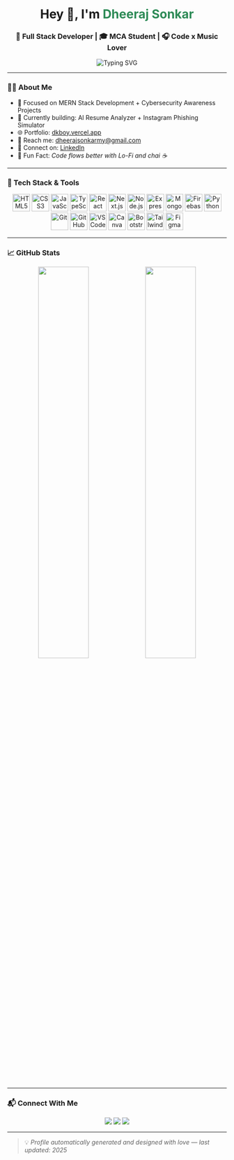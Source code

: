 <!-- GitHub Profile README by Dheeraj Sonkar -->

<h1 align="center">Hey 👋, I'm <span style="color:#2E8B57">Dheeraj Sonkar</span></h1>
<h3 align="center">🚀 Full Stack Developer | 🎓 MCA Student | 🎧 Code x Music Lover</h3>

<p align="center">
  <img src="https://readme-typing-svg.demolab.com?font=Fira+Code&size=22&pause=1000&color=1DBF73&center=true&vCenter=true&multiline=true&width=600&lines=Passionate+Full+Stack+Developer;Always+Learning+Something+New;Building+Smart+%26+Secure+Apps" alt="Typing SVG" />
</p>

---

### 👨‍💻 About Me

- 🎯 Focused on MERN Stack Development + Cybersecurity Awareness Projects
- 🧠 Currently building: AI Resume Analyzer + Instagram Phishing Simulator
- 🌐 Portfolio: [dkboy.vercel.app](https://dkboy.vercel.app)
- 📩 Reach me: [dheerajsonkarmy@gmail.com](mailto:dheerajsonkarmy@gmail.com)
- 💼 Connect on: [LinkedIn](https://www.linkedin.com/in/dheeraj-sonkar-304b982b7/)
- 🎵 Fun Fact: *Code flows better with Lo-Fi and chai ☕️*

---

### 🧰 Tech Stack & Tools

<p align="center">
  <img src="https://cdn.jsdelivr.net/gh/devicons/devicon/icons/html5/html5-original.svg" width="40" title="HTML5"/>
  <img src="https://cdn.jsdelivr.net/gh/devicons/devicon/icons/css3/css3-original.svg" width="40" title="CSS3"/>
  <img src="https://cdn.jsdelivr.net/gh/devicons/devicon/icons/javascript/javascript-original.svg" width="40" title="JavaScript"/>
  <img src="https://cdn.jsdelivr.net/gh/devicons/devicon/icons/typescript/typescript-original.svg" width="40" title="TypeScript"/>
  <img src="https://cdn.jsdelivr.net/gh/devicons/devicon/icons/react/react-original.svg" width="40" title="React"/>
  <img src="https://cdn.jsdelivr.net/gh/devicons/devicon/icons/nextjs/nextjs-original.svg" width="40" title="Next.js"/>
  <img src="https://cdn.jsdelivr.net/gh/devicons/devicon/icons/nodejs/nodejs-original.svg" width="40" title="Node.js"/>
  <img src="https://cdn.jsdelivr.net/gh/devicons/devicon/icons/express/express-original.svg" width="40" title="Express.js"/>
  <img src="https://cdn.jsdelivr.net/gh/devicons/devicon/icons/mongodb/mongodb-original.svg" width="40" title="MongoDB"/>
  <img src="https://cdn.jsdelivr.net/gh/devicons/devicon/icons/firebase/firebase-plain.svg" width="40" title="Firebase"/>
  <img src="https://cdn.jsdelivr.net/gh/devicons/devicon/icons/python/python-original.svg" width="40" title="Python"/>
  <img src="https://cdn.jsdelivr.net/gh/devicons/devicon/icons/git/git-original.svg" width="40" title="Git"/>
  <img src="https://cdn.jsdelivr.net/gh/devicons/devicon/icons/github/github-original.svg" width="40" title="GitHub"/>
  <img src="https://cdn.jsdelivr.net/gh/devicons/devicon/icons/vscode/vscode-original.svg" width="40" title="VS Code"/>
  <img src="https://cdn.jsdelivr.net/gh/devicons/devicon/icons/canva/canva-original.svg" width="40" title="Canva"/>
  <img src="https://cdn.jsdelivr.net/gh/devicons/devicon/icons/bootstrap/bootstrap-original.svg" width="40" title="Bootstrap"/>
  <img src="https://cdn.jsdelivr.net/gh/devicons/devicon/icons/tailwindcss/tailwindcss-plain.svg" width="40" title="Tailwind CSS"/>
  <img src="https://cdn.jsdelivr.net/gh/devicons/devicon/icons/figma/figma-original.svg" width="40" title="Figma"/>
</p>

---

### 📈 GitHub Stats

<p align="center">
  <img src="https://github-readme-stats.vercel.app/api?username=DHEERAJSONKAR&show_icons=true&theme=tokyonight&border_radius=10&custom_title=Dheeraj's+GitHub+Stats" width="48%" />
  <img src="https://github-readme-streak-stats.herokuapp.com?user=DHEERAJSONKAR&theme=tokyonight&border_radius=10&date_format=M%20j%5B%2C%20Y%5D" width="48%" />
</p>

---

### 📬 Connect With Me

<p align="center">
  <a href="mailto:dheerajsonkarmy@gmail.com"><img src="https://img.shields.io/badge/Gmail-D14836?style=for-the-badge&logo=gmail&logoColor=white"/></a>
  <a href="https://www.linkedin.com/in/dheeraj-sonkar-304b982b7/"><img src="https://img.shields.io/badge/LinkedIn-blue?style=for-the-badge&logo=linkedin&logoColor=white"/></a>
  <a href="https://dkboy.vercel.app"><img src="https://img.shields.io/badge/Portfolio-000?style=for-the-badge&logo=vercel&logoColor=white"/></a>
</p>

---

> 💡 *Profile automatically generated and designed with love — last updated: 2025*

